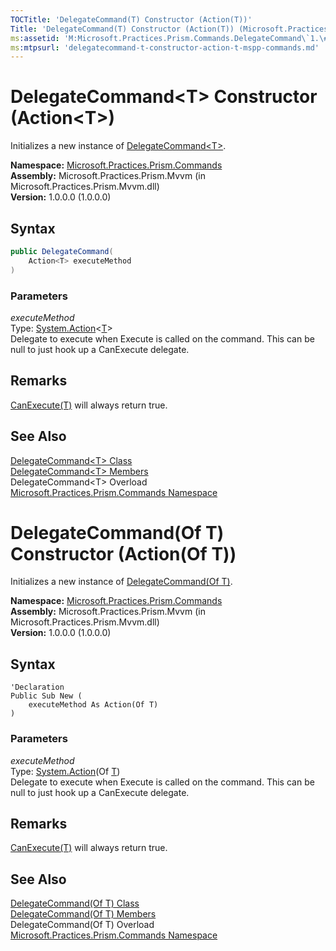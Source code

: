 ```yaml
---
TOCTitle: 'DelegateCommand(T) Constructor (Action(T))'
Title: 'DelegateCommand(T) Constructor (Action(T)) (Microsoft.Practices.Prism.Commands)'
ms:assetid: 'M:Microsoft.Practices.Prism.Commands.DelegateCommand\`1.\#ctor(System.Action{\`0})'
ms:mtpsurl: 'delegatecommand-t-constructor-action-t-mspp-commands.md'
---
```


# DelegateCommand&lt;T&gt; Constructor (Action&lt;T&gt;)

Initializes a new instance of [DelegateCommand&lt;T&gt;](/patterns-practices/reference/delegatecommand-t-class-mspp-commands).

**Namespace:** [Microsoft.Practices.Prism.Commands](/patterns-practices/reference/mspp-commands-namespace)  
**Assembly:** Microsoft.Practices.Prism.Mvvm (in Microsoft.Practices.Prism.Mvvm.dll)  
**Version:** 1.0.0.0 (1.0.0.0)

## Syntax
```C#
public DelegateCommand(
	Action<T> executeMethod
)

```
### Parameters

*executeMethod*  
Type: [System.Action](http://msdn.microsoft.com/en-us/library/018hxwa8)&lt;[T](/patterns-practices/reference/delegatecommand-t-class-mspp-commands)&gt;  
Delegate to execute when Execute is called on the command. This can be null to just hook up a CanExecute delegate.

## Remarks
[CanExecute(T)](/patterns-practices/reference/delegatecommand-t-canexecute-method-t-mspp-commands) will always return true.

## See Also
[DelegateCommand&lt;T&gt; Class](/patterns-practices/reference/delegatecommand-t-class-mspp-commands)  
[DelegateCommand&lt;T&gt; Members](/patterns-practices/reference/delegatecommand-t-members-mspp-commands)  
DelegateCommand&lt;T&gt; Overload  
[Microsoft.Practices.Prism.Commands Namespace](/patterns-practices/reference/mspp-commands-namespace)  

# DelegateCommand(Of T) Constructor (Action(Of T))

Initializes a new instance of [DelegateCommand(Of T)](/patterns-practices/reference/delegatecommand-t-class-mspp-commands).

**Namespace:** [Microsoft.Practices.Prism.Commands](/patterns-practices/reference/mspp-commands-namespace)  
**Assembly:** Microsoft.Practices.Prism.Mvvm (in Microsoft.Practices.Prism.Mvvm.dll)  
**Version:** 1.0.0.0 (1.0.0.0)

## Syntax
```VB
'Declaration
Public Sub New ( 
	executeMethod As Action(Of T)
)
```

### Parameters

*executeMethod*  
Type: [System.Action](http://msdn.microsoft.com/en-us/library/018hxwa8)(Of [T](/patterns-practices/reference/delegatecommand-t-class-mspp-commands))  
Delegate to execute when Execute is called on the command. This can be null to just hook up a CanExecute delegate.

## Remarks
[CanExecute(T)](/patterns-practices/reference/delegatecommand-t-canexecute-method-t-mspp-commands) will always return true.

## See Also
[DelegateCommand(Of T) Class](/patterns-practices/reference/delegatecommand-t-class-mspp-commands)  
[DelegateCommand(Of T) Members](/patterns-practices/reference/delegatecommand-t-members-mspp-commands)  
DelegateCommand(Of T) Overload  
[Microsoft.Practices.Prism.Commands Namespace](/patterns-practices/reference/mspp-commands-namespace)  
